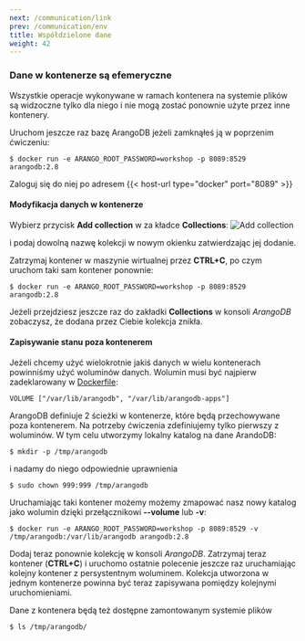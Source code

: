 ```yaml
---
next: /communication/link
prev: /communication/env
title: Współdzielone dane
weight: 42
---
```


### Dane w kontenerze są efemeryczne

Wszystkie operacje wykonywane w ramach kontenera na systemie plików są widzoczne tylko
dla niego i nie mogą zostać ponownie użyte przez inne kontenery.

Uruchom jeszcze raz bazę ArangoDB jeżeli zamknąłeś ją w poprzenim ćwiczeniu:
```
$ docker run -e ARANGO_ROOT_PASSWORD=workshop -p 8089:8529 arangodb:2.8
```

Zaloguj się do niej po adresem {{< host-url type="docker" port="8089" >}}

#### Modyfikacja danych w kontenerze

Wybierz przycisk **Add collection** w za kładce **Collections**:
![Add collection](/img/arango_add_collection.png)

i podaj dowolną nazwę kolekcji w nowym okienku zatwierdzając jej dodanie.

Zatrzymaj kontener w maszynie wirtualnej przez **CTRL+C**, po czym uruchom taki sam
kontener ponownie:
```
$ docker run -e ARANGO_ROOT_PASSWORD=workshop -p 8089:8529 arangodb:2.8
```

Jeżeli przejdziesz jeszcze raz do zakładki **Collections** w konsoli *ArangoDB*
zobaczysz, że dodana przez Ciebie kolekcja znikła.

#### Zapisywanie stanu poza kontenerem

Jeżeli chcemy użyć wielokrotnie jakiś danych w wielu kontenerach powinniśmy użyć
woluminów danych. Wolumin musi być najpierw zadeklarowany
w [Dockerfile](https://github.com/arangodb/arangodb-docker/blob/b29a6ffa3d8914781f24d7468d7ff368cabac623/jessie/2.8.9/Dockerfile#L41):

```
VOLUME ["/var/lib/arangodb", "/var/lib/arangodb-apps"]
```

ArangoDB definiuje 2 ścieżki w kontenerze, które będą przechowywane poza kontenerem.
Na potrzeby ćwiczenia zdefiniujemy tylko pierwszy z woluminów. W tym celu utworzymy
lokalny katalog na dane ArandoDB:
```
$ mkdir -p /tmp/arangodb
```
i nadamy do niego odpowiednie uprawnienia
```
$ sudo chown 999:999 /tmp/arangodb
```
Uruchamiając taki kontener możemy możemy zmapować nasz nowy katalog jako wolumin dzięki
przełącznikowi **--volume** lub **-v**:

```
$ docker run -e ARANGO_ROOT_PASSWORD=workshop -p 8089:8529 -v /tmp/arangodb:/var/lib/arangodb arangodb:2.8
```

Dodaj teraz ponownie kolekcję w konsoli *ArangoDB*. Zatrzymaj teraz kontener (**CTRL+C**)
i uruchomo ostatnie polecenie jeszcze raz uruchamiając kolejny kontener z persystentnym
woluminem. Kolekcja utworzona w jednym kontenerze powinna być teraz zapisywana pomiędzy
kolejnymi uruchomieniami.

Dane z kontenera będą też dostępne zamontowanym systemie plików
```
$ ls /tmp/arangodb/
```
